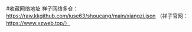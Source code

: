 
#收藏网络地址
祥子网络多仓：https://raw.kkgithub.com/iuse63/shoucang/main/xiangzi.json       （祥子官网：https://www.xzweb.top/）
